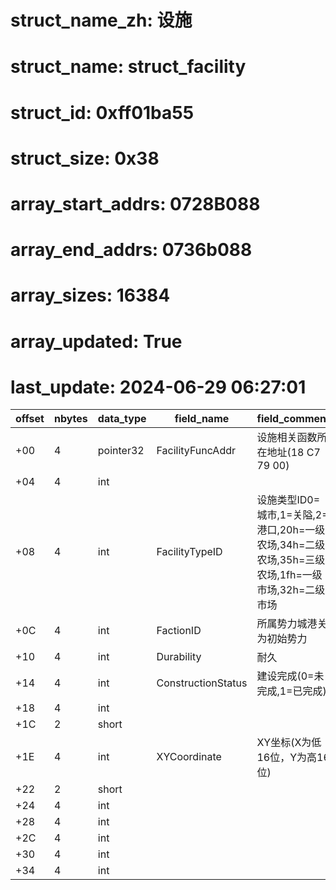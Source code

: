 # struct_name_zh: 设施
# struct_name: struct_facility
# struct_id: 0xff01ba55
# struct_size: 0x38
# array_start_addrs: 0728B088
# array_end_addrs: 0736b088
# array_sizes: 16384
# array_updated: True
# last_update: 2024-06-29 06:27:01
| offset | nbytes | data_type | field_name         | field_comment                                                                                   |
| ------ | ------ | --------- | ------------------ | ----------------------------------------------------------------------------------------------- |
| +00    | 4      | pointer32 | FacilityFuncAddr   | 设施相关函数所在地址(18 C7 79 00)                                                               |
| +04    | 4      | int       |                    |                                                                                                 |
| +08    | 4      | int       | FacilityTypeID     | 设施类型ID0=城市,1=关隘,2=港口,20h=一级农场,34h=二级农场,35h=三级农场,1fh=一级市场,32h=二级市场 |
| +0C    | 4      | int       | FactionID          | 所属势力城港关为初始势力                                                                        |
| +10    | 4      | int       | Durability         | 耐久                                                                                            |
| +14    | 4      | int       | ConstructionStatus | 建设完成(0=未完成,1=已完成)                                                                     |
| +18    | 4      | int       |                    |                                                                                                 |
| +1C    | 2      | short     |                    |                                                                                                 |
| +1E    | 4      | int       | XYCoordinate       | XY坐标(X为低16位，Y为高16位)                                                                    |
| +22    | 2      | short     |                    |                                                                                                 |
| +24    | 4      | int       |                    |                                                                                                 |
| +28    | 4      | int       |                    |                                                                                                 |
| +2C    | 4      | int       |                    |                                                                                                 |
| +30    | 4      | int       |                    |                                                                                                 |
| +34    | 4      | int       |                    |                                                                                                 |
